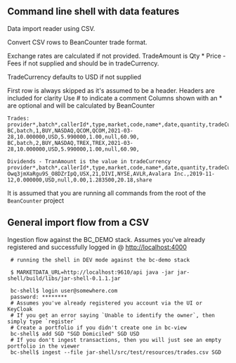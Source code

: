 ## Command line shell with data features

Data import reader using CSV.

Convert CSV rows to BeanCounter trade format.  

Exchange rates are calculated if not provided.  TradeAmount is Qty * Price - Fees if not supplied and should be in tradeCurrency.  

TradeCurrency defaults to USD if not supplied

First row is always skipped as it's assumed to be a header.  Headers are included for clarity
Use # to indicate a comment
Columns shown with an * are optional and will be calculated by BeanCounter

```csv
Trades:
provider*,batch*,callerId*,type,market,code,name*,date,quantity,tradeCurrency*,price,fees,portfolioRate*,tradeAmount*,comments*
BC,batch,1,BUY,NASDAQ,QCOM,QCOM,2021-03-28,10.000000,USD,5.990000,1.00,null,60.90,
BC,batch,2,BUY,NASDAQ,TREX,TREX,2021-03-28,10.000000,USD,5.990000,1.00,null,60.90,

Dividends - TranAmount is the value in tradeCurrency 
provider*,batch*,callerId*,type,market,code,name*,date,quantity,tradeCurrency*,price*,fees*,portfolioRate*,tradeAmount,comments*
Owq3jmXaRgu9S_O8DZrIpQ,USX,21,DIVI,NYSE,AVLR,Avalara Inc.,2019-11-12,0.000000,USD,null,0.00,1.283500,20.18,share
```
    
It is assumed that you are running all commands from the root of the `BeanCounter` project

## General import flow from a CSV
Ingestion flow against the BC_DEMO stack.  Assumes you've already registered and successfully logged in @ <http://localhost:4000>
```shell script
 # running the shell in DEV mode against the bc-demo stack

 $ MARKETDATA_URL=http://localhost:9610/api java -jar jar-shell/build/libs/jar-shell-0.1.1.jar

 bc-shell$ login user@somewhere.com
 password: ********
 # Assumes you've already registered you account via the UI or KeyCloak
 # If you get an error saying `Unable to identify the owner`, then simply type `register`
 # Create a portfolio if you didn't create one in bc-view
 bc-shell$ add SGD "SGD Domiciled" SGD USD
 # If you don't ingest transactions, then you will just see an empty portfolio in the viewer
 bc-shell$ ingest --file jar-shell/src/test/resources/trades.csv SGD
```
